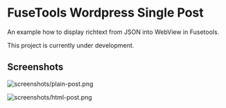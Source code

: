 # FuseTools Wordpress Single Post

An example how to display richtext from JSON into WebView in Fusetools.

This project is currently under development.

## Screenshots
![screenshots/plain-post.png](plain-post.png)

![screenshots/html-post.png](html-post.png)
